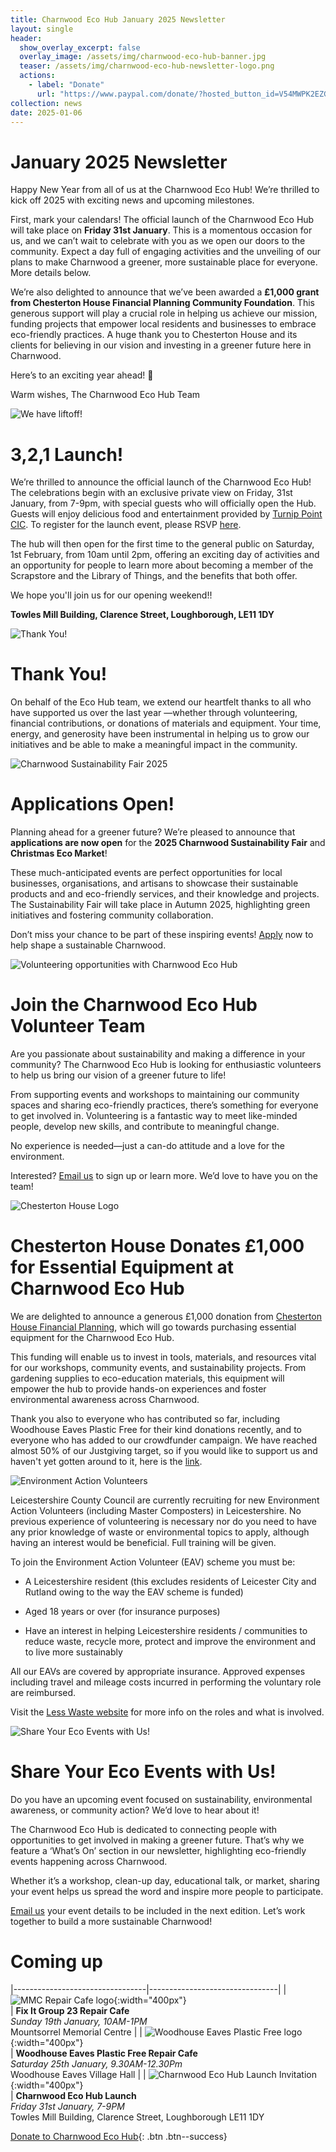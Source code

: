 ```yaml
---
title: Charnwood Eco Hub January 2025 Newsletter
layout: single
header:
  show_overlay_excerpt: false
  overlay_image: /assets/img/charnwood-eco-hub-banner.jpg
  teaser: /assets/img/charnwood-eco-hub-newsletter-logo.png
  actions:
    - label: "Donate"
      url: "https://www.paypal.com/donate/?hosted_button_id=V54MWPK2EZGPY"
collection: news
date: 2025-01-06
---
```

# January 2025 Newsletter

Happy New Year from all of us at the Charnwood Eco Hub! We’re thrilled to kick off 2025 with exciting news and upcoming milestones.

First, mark your calendars! The official launch of the Charnwood Eco Hub will take place on **Friday 31st January**. This is a momentous occasion for us, and we can’t wait to celebrate with you as we open our doors to the community. Expect a day full of engaging activities and the unveiling of our plans to make Charnwood a greener, more sustainable place for everyone. More details below.

We’re also delighted to announce that we’ve been awarded a **£1,000 grant from Chesterton House Financial Planning Community Foundation**. This generous support will play a crucial role in helping us achieve our mission, funding projects that empower local residents and businesses to embrace eco-friendly practices. A huge thank you to Chesterton House and its clients for believing in our vision and investing in a greener future here in Charnwood.

Here’s to an exciting year ahead! 🌱

Warm wishes,
The Charnwood Eco Hub Team


![We have liftoff!](/assets/img/liftoff.gif)

# 3,2,1 Launch!

We’re thrilled to announce the official launch of the Charnwood Eco Hub! The celebrations begin with an exclusive private view on Friday, 31st January, from 7-9pm, with special guests who will officially open the Hub. Guests will enjoy delicious food and entertainment provided by [Turnip Point CIC](https://turnippoint.co.uk/about-us). To register for the launch event, please RSVP [here](mailto:info@charnwoodecohub.org). 

The hub will then open for the first time to the general public on Saturday, 1st February, from 10am until 2pm, offering an exciting day of activities and an opportunity for people to learn more about becoming a member of the Scrapstore and the Library of Things, and the benefits that both offer.

We hope you'll join us for our opening weekend!!

**Towles Mill Building, Clarence Street, Loughborough, LE11 1DY**


![Thank You!](/assets/img/thankyou.png)

# Thank You!

On behalf of the Eco Hub team, we extend our heartfelt thanks to all who have supported us over the last year —whether through volunteering, financial contributions, or donations of materials and equipment. Your time, energy, and generosity have been instrumental in helping us to grow our initiatives and be able to make a meaningful impact in the community.



![Charnwood Sustainability Fair 2025](/assets/img/charnwood-sustainability-fair-2025.png)

# Applications Open!

Planning ahead for a greener future? We’re pleased to announce that **applications are now open** for the **2025 Charnwood Sustainability Fair** and **Christmas Eco Market**!

These much-anticipated events are perfect opportunities for local businesses, organisations, and artisans to showcase their sustainable products and  and eco-friendly services, and their knowledge and projects. The Sustainability Fair will take place in Autumn 2025, highlighting green initiatives and fostering community collaboration.

Don’t miss your chance to be part of these inspiring events! [Apply](https://docs.google.com/forms/d/e/1FAIpQLSf2mnGIMpkyc2NDdWitvRAt_lU1gaLYp078gaHj2V_p6TcmGw/viewform) now to help shape a sustainable Charnwood.


![Volunteering opportunities with Charnwood Eco Hub](/assets/img/support-us.jpg)

# Join the Charnwood Eco Hub Volunteer Team

Are you passionate about sustainability and making a difference in your community? The Charnwood Eco Hub is looking for enthusiastic volunteers to help us bring our vision of a greener future to life!

From supporting events and workshops to maintaining our community spaces and sharing eco-friendly practices, there’s something for everyone to get involved in. Volunteering is a fantastic way to meet like-minded people, develop new skills, and contribute to meaningful change.

No experience is needed—just a can-do attitude and a love for the environment.

Interested? [Email us](mailto:info@charnwoodecohub.org.uk) to sign up or learn more. We’d love to have you on the team!


![Chesterton House Logo](/assets/img/chesterton-house-logo.png)

# Chesterton House Donates £1,000 for Essential Equipment at Charnwood Eco Hub

We are delighted to announce a generous £1,000 donation from [Chesterton House Financial Planning](https://chestertonhouse.co.uk/foundation/), which will go towards purchasing essential equipment for the Charnwood Eco Hub.

This funding will enable us to invest in tools, materials, and resources vital for our workshops, community events, and sustainability projects. From gardening supplies to eco-education materials, this equipment will empower the hub to provide hands-on experiences and foster environmental awareness across Charnwood.

Thank you also to everyone who has contributed so far, including Woodhouse Eaves Plastic Free for their kind donations recently, and to everyone who has added to our crowdfunder campaign. We have reached almost 50% of our Justgiving target, so if you would like to support us and haven't yet gotten around to it, here is the [link](https://www.justgiving.com/crowdfunding/charnwood-ecohub).


![Environment Action Volunteers](/assets/img/environment-action-volunteers.jpg)

Leicestershire County Council are currently recruiting for new Environment Action Volunteers (including Master Composters) in Leicestershire. No previous experience of volunteering is necessary nor do you need to have any prior knowledge of waste or environmental topics to apply, although having an interest would be beneficial. Full training will be given.

To join the Environment Action Volunteer (EAV) scheme you must be:

* A Leicestershire resident (this excludes residents of Leicester City and Rutland owing to the way the EAV scheme is funded)

* Aged 18 years or over (for insurance purposes)

* Have an interest in helping Leicestershire residents / communities to reduce waste, recycle more, protect and improve the environment and to live more sustainably

All our EAVs are covered by appropriate insurance. Approved expenses including travel and mileage costs incurred in performing the voluntary role are reimbursed.

Visit the [Less Waste website](https://leicestershirecountycouncil.goassemble.com/opportunities/77850-environment-action-volunteer-2024-12-11) for more info on the roles and what is involved.



![Share Your Eco Events with Us!](/assets/img/eco-volunteers.jpg)

# Share Your Eco Events with Us!

Do you have an upcoming event focused on sustainability, environmental awareness, or community action? We’d love to hear about it!

The Charnwood Eco Hub is dedicated to connecting people with opportunities to get involved in making a greener future. That’s why we feature a ‘What’s On’ section in our newsletter, highlighting eco-friendly events happening across Charnwood.

Whether it’s a workshop, clean-up day, educational talk, or market, sharing your event helps us spread the word and inspire more people to participate.

[Email us](mailto:info@charnwoodecohub.org) your event details to be included in the next edition. Let’s work together to build a more sustainable Charnwood!


# Coming up

|---------------------------------|--------------------------------|
| ![MMC Repair Cafe logo](/assets/img/mmc-repair-cafe-logo.png){:width="400px"}<br/> | **Fix It Group 23 Repair Cafe**<br/> *Sunday 19th January, 10AM-1PM*<br/> Mountsorrel Memorial Centre |
| ![Woodhouse Eaves Plastic Free logo](/assets/img/woodhouse-eaves-plastic-free-logo.png){:width="400px"}<br/> | **Woodhouse Eaves Plastic Free Repair Cafe**<br/> *Saturday 25th January, 9.30AM-12.30Pm*<br/> Woodhouse Eaves Village Hall |
| ![Charnwood Eco Hub Launch Invitation](/assets/img/charnwood-eco-hub-launch-invitation.png){:width="400px"}<br/> | **Charnwood Eco Hub Launch**<br/> *Friday 31st January, 7-9PM*<br/> Towles Mill Building, Clarence Street, Loughborough LE11 1DY


[Donate to Charnwood Eco Hub](https://www.paypal.com/donate/?hosted_button_id=V54MWPK2EZGPY){: .btn .btn--success}

